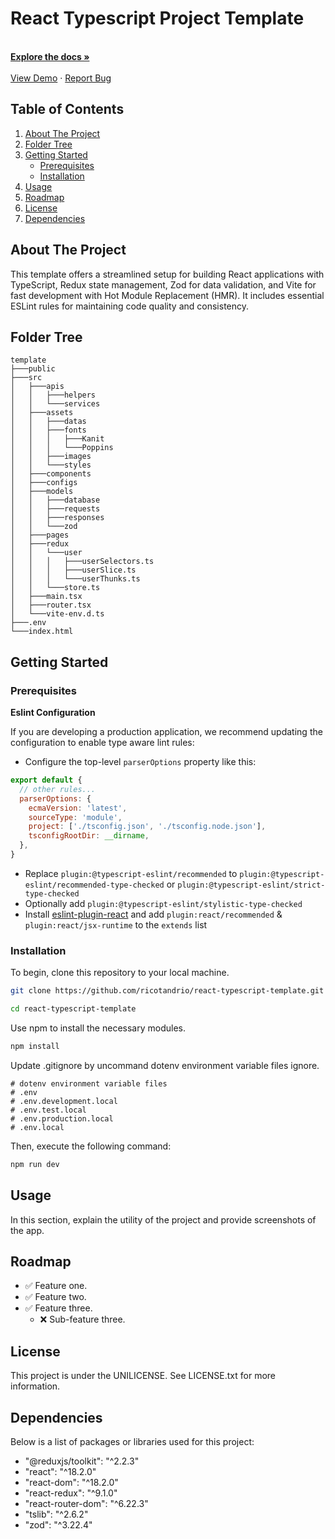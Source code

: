 # React Typescript Project Template

<!-- readme header  -->
<div align="center">
  <p align="left">
    <br />
    <a href="https://github.com/ricotandrio/react-typescript-template/tree/main/docs"><strong>Explore the docs »</strong></a>
    <br />
    <br />
    <a href="#">View Demo</a>
    ·
    <a href="https://github.com/ricotandrio/react-typescript-template/issues">Report Bug</a>
  </p>
</div>

<!-- table of contents  -->
## Table of Contents

<ol>
  <li>
    <a href="#about-the-project">About The Project</a>
  </li>
  <li>
    <a href="#folder-tree">Folder Tree</a>
  </li>
  <li>
    <a href="#getting-started">Getting Started</a>
    <ul>
      <li><a href="#prerequisites">Prerequisites</a></li>
      <li><a href="#installation">Installation</a></li>
    </ul>
  </li>
  <li><a href="#usage">Usage</a></li>
  <li><a href="#roadmap">Roadmap</a></li>
  <li><a href="#license">License</a></li>
  <li><a href="#dependencies">Dependencies</a></li>
</ol>

## About The Project

This template offers a streamlined setup for building React applications with TypeScript, Redux state management, Zod for data validation, and Vite for fast development with Hot Module Replacement (HMR). It includes essential ESLint rules for maintaining code quality and consistency. 

## Folder Tree
```
template
├───public
├───src
│   ├───apis
│   │   ├───helpers
│   │   └───services
│   ├───assets
│   │   ├───datas
│   │   ├───fonts
│   │   │   ├───Kanit
│   │   │   └───Poppins
│   │   ├───images
│   │   └───styles
│   ├───components
│   ├───configs
│   ├───models
│   │   ├───database
│   │   ├───requests
│   │   ├───responses
│   │   └───zod
│   ├───pages
│   ├───redux
│   │   └───user
│   │   │   ├───userSelectors.ts
│   │   │   ├───userSlice.ts
│   │   │   └───userThunks.ts
│   │   └───store.ts
│   ├───main.tsx
│   ├───router.tsx
│   └───vite-env.d.ts
├───.env
└───index.html
```

## Getting Started

### Prerequisites

**Eslint Configuration**

If you are developing a production application, we recommend updating the configuration to enable type aware lint rules:

- Configure the top-level `parserOptions` property like this:

```js
export default {
  // other rules...
  parserOptions: {
    ecmaVersion: 'latest',
    sourceType: 'module',
    project: ['./tsconfig.json', './tsconfig.node.json'],
    tsconfigRootDir: __dirname,
  },
}
```

- Replace `plugin:@typescript-eslint/recommended` to `plugin:@typescript-eslint/recommended-type-checked` or `plugin:@typescript-eslint/strict-type-checked`
- Optionally add `plugin:@typescript-eslint/stylistic-type-checked`
- Install [eslint-plugin-react](https://github.com/jsx-eslint/eslint-plugin-react) and add `plugin:react/recommended` & `plugin:react/jsx-runtime` to the `extends` list


### Installation
To begin, clone this repository to your local machine.

```bash
git clone https://github.com/ricotandrio/react-typescript-template.git

cd react-typescript-template
```

Use npm to install the necessary modules.

```bash
npm install
```

Update .gitignore by uncommand dotenv environment variable files ignore.

```env
# dotenv environment variable files
# .env
# .env.development.local
# .env.test.local
# .env.production.local
# .env.local
```

Then, execute the following command:

```bash
npm run dev
```

## Usage
In this section, explain the utility of the project and provide screenshots of the app.

## Roadmap
- ✅ Feature one.
- ✅ Feature two.
- ✅ Feature three.
  - ❌ Sub-feature three.

## License 
This project is under the UNILICENSE. See LICENSE.txt for more information.

## Dependencies
Below is a list of packages or libraries used for this project:

- "@reduxjs/toolkit": "^2.2.3"
- "react": "^18.2.0"
- "react-dom": "^18.2.0"
- "react-redux": "^9.1.0"
- "react-router-dom": "^6.22.3"
- "tslib": "^2.6.2"
- "zod": "^3.22.4"
